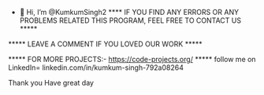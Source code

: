 - 👋 Hi, I’m @KumkumSingh2
**** IF YOU FIND ANY ERRORS OR ANY PROBLEMS RELATED THIS PROGRAM, FEEL FREE TO CONTACT US *****  


***** LEAVE A COMMENT IF YOU LOVED OUR WORK *****


***** FOR MORE PROJECTS:- https://code-projects.org/ *****
follow me on LinkedIn= linkedin.com/in/kumkum-singh-792a08264

Thank you
Have great day

 

<!---
KumkumSingh2/KumkumSingh2 is a ✨ special ✨ repository because its `README.md` (this file) appears on your GitHub profile.
You can click the Preview link to take a look at your changes.
--->
